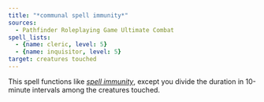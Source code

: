 ```yaml
---
title: "*communal spell immunity*"
sources:
  - Pathfinder Roleplaying Game Ultimate Combat
spell_lists:
  - {name: cleric, level: 5}
  - {name: inquisitor, level: 5}
target: creatures touched
---
```


This spell functions like [*spell immunity*](/spells/spell-immunity/), except you divide the duration in 10-minute intervals among the creatures touched.

